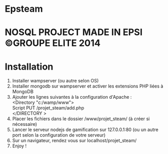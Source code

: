 Epsteam
=======
NOSQL PROJECT MADE IN EPSI
©GROUPE ELITE 2014
=======

Installation
============
1) Installer wampserver (ou autre selon OS) <br/>
2) Installer mongodb sur wampserver et activer les extensions PHP liées à MongoDB <br/>
3) Ajouter les lignes suivantes à la configuration d'Apache : <br/>
&lt;Directory "c:/wamp/www"&gt; <br/>
	Script PUT /projet_steam/add.php <br/>
&lt;/DIRECTORY &gt; <br/>
4) Placer les fichiers dans le dossier /www/projet_steam/ (à créer si nécessaire)<br/>
5) Lancer le serveur nodejs de gamification sur 127.0.0.1:80 (ou un autre port selon la configuration de votre serveur)<br/>
6) Sur un navigateur, rendez vous sur localhost/projet_steam/<br/>
7) Enjoy !
